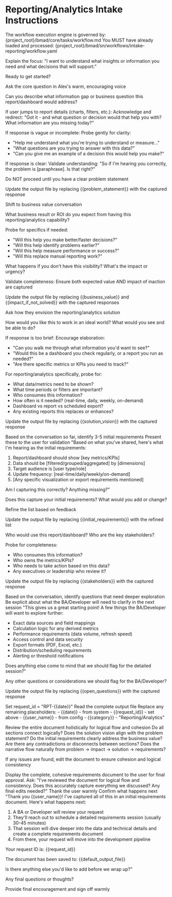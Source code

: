 # Reporting/Analytics Intake Instructions

<critical>The workflow execution engine is governed by: {project_root}/bmad/core/tasks/workflow.md</critical>
<critical>You MUST have already loaded and processed: {project_root}/bmad/sn/workflows/intake-reporting/workflow.yaml</critical>

<workflow>

<step n="1" goal="Set expectations and context">
<action>Explain the focus: "I want to understand what insights or information you need and what decisions that will support."</action>

<ask>Ready to get started?</ask>
</step>

<step n="2" goal="Capture problem statement">
<action>Ask the core question in Alex's warm, encouraging voice</action>

<ask response="problem_statement">Can you describe what information gap or business question this report/dashboard would address?</ask>

<check>If user jumps to report details (charts, filters, etc.):</check>
<action>Acknowledge and redirect: "Got it - and what question or decision would that help you with? What information are you missing today?"</action>

<check>If response is vague or incomplete:</check>
<action>Probe gently for clarity:</action>
- "Help me understand what you're trying to understand or measure..."
- "What questions are you trying to answer with this data?"
- "Can you give me an example of a decision this would help you make?"

<check>If response is clear:</check>
<action>Validate understanding: "So if I'm hearing you correctly, the problem is [paraphrase]. Is that right?"</action>

<critical>Do NOT proceed until you have a clear problem statement</critical>

<action>Update the output file by replacing {{problem_statement}} with the captured response</action>
</step>

<step n="3" goal="Understand business impact and ROI">
<action>Shift to business value conversation</action>

<ask response="business_value">What business result or ROI do you expect from having this reporting/analytics capability?</ask>

<check>Probe for specifics if needed:</check>
- "Will this help you make better/faster decisions?"
- "Will this help identify problems earlier?"
- "Will this help measure performance or success?"
- "Will this replace manual reporting work?"

<ask response="impact_if_not_solved">What happens if you don't have this visibility? What's the impact or urgency?</ask>

<check>Validate completeness:</check>
<action>Ensure both expected value AND impact of inaction are captured</action>

<action>Update the output file by replacing {{business_value}} and {{impact_if_not_solved}} with the captured responses</action>
</step>

<step n="4" goal="Capture solution vision">
<action>Ask how they envision the reporting/analytics solution</action>

<ask response="solution_vision">How would you like this to work in an ideal world? What would you see and be able to do?</ask>

<check>If response is too brief:</check>
<action>Encourage elaboration:</action>
- "Can you walk me through what information you'd want to see?"
- "Would this be a dashboard you check regularly, or a report you run as needed?"
- "Are there specific metrics or KPIs you need to track?"

<check>For reporting/analytics specifically, probe for:</check>
- What data/metrics need to be shown?
- What time periods or filters are important?
- Who consumes this information?
- How often is it needed? (real-time, daily, weekly, on-demand)
- Dashboard vs report vs scheduled export?
- Any existing reports this replaces or enhances?

<action>Update the output file by replacing {{solution_vision}} with the captured response</action>
</step>

<step n="5" goal="Identify initial requirements">
<action>Based on the conversation so far, identify 3-5 initial requirements</action>
<action>Present these to the user for validation</action>

<example>
"Based on what you've shared, here's what I'm hearing as the initial requirements:

1. Report/dashboard should show [key metrics/KPIs]
2. Data should be [filtered/grouped/aggregated] by [dimensions]
3. Target audience is [user type/role]
4. Update frequency: [real-time/daily/weekly/on-demand]
5. [Any specific visualization or export requirements mentioned]

Am I capturing this correctly? Anything missing?"
</example>

<ask response="initial_requirements">Does this capture your initial requirements? What would you add or change?</ask>

<action>Refine the list based on feedback</action>

<action>Update the output file by replacing {{initial_requirements}} with the refined list</action>
</step>

<step n="6" goal="Identify stakeholders">
<ask response="stakeholders">Who would use this report/dashboard? Who are the key stakeholders?</ask>

<check>Probe for completeness:</check>
- Who consumes this information?
- Who owns the metrics/KPIs?
- Who needs to take action based on this data?
- Any executives or leadership who review it?

<action>Update the output file by replacing {{stakeholders}} with the captured response</action>
</step>

<step n="7" goal="Identify open questions">
<action>Based on the conversation, identify questions that need deeper exploration</action>
<action>Be explicit about what the BA/Developer will need to clarify in the next session</action>

<example>
"This gives us a great starting point! A few things the BA/Developer will want to explore further:

- Exact data sources and field mappings
- Calculation logic for any derived metrics
- Performance requirements (data volume, refresh speed)
- Access control and data security
- Export formats (PDF, Excel, etc.)
- Distribution/scheduling requirements
- Alerting or threshold notifications

Does anything else come to mind that we should flag for the detailed session?"
</example>

<ask response="open_questions">Any other questions or considerations we should flag for the BA/Developer?</ask>

<action>Update the output file by replacing {{open_questions}} with the captured response</action>
</step>

<step n="8" goal="Finalize and review requirements document for cohesion">
<action>Set request_id = "RPT-{{date}}"</action>
<action>Read the complete output file</action>
<action>Replace any remaining placeholders:</action>
- {{date}} - from system
- {{request_id}} - set above
- {{user_name}} - from config
- {{category}} - "Reporting/Analytics"

<action>Review the entire document holistically for logical flow and cohesion</action>
<check>Do all sections connect logically?</check>
<check>Does the solution vision align with the problem statement?</check>
<check>Do the initial requirements clearly address the business value?</check>
<check>Are there any contradictions or disconnects between sections?</check>
<check>Does the narrative flow naturally from problem → impact → solution → requirements?</check>

<action>If any issues are found, edit the document to ensure cohesion and logical consistency</action>

<template-output>
Display the complete, cohesive requirements document to the user for final approval.
Ask: "I've reviewed the document for logical flow and consistency. Does this accurately capture everything we discussed? Any final edits needed?"
</template-output>
</step>

<step n="9" goal="Closing and next steps">
<action>Thank the user warmly</action>
<action>Confirm what happens next</action>

<example>
"Thank you {{user_name}}! I've captured all of this in an initial requirements document. Here's what happens next:

1. A BA or Developer will review your request
2. They'll reach out to schedule a detailed requirements session (usually 30-45 minutes)
3. That session will dive deeper into the data and technical details and create a complete requirements document
4. From there, your request will move into the development pipeline

Your request ID is: {{request_id}}

The document has been saved to: {{default_output_file}}

Is there anything else you'd like to add before we wrap up?"
</example>

<ask>Any final questions or thoughts?</ask>

<action>Provide final encouragement and sign off warmly</action>
</step>

</workflow>